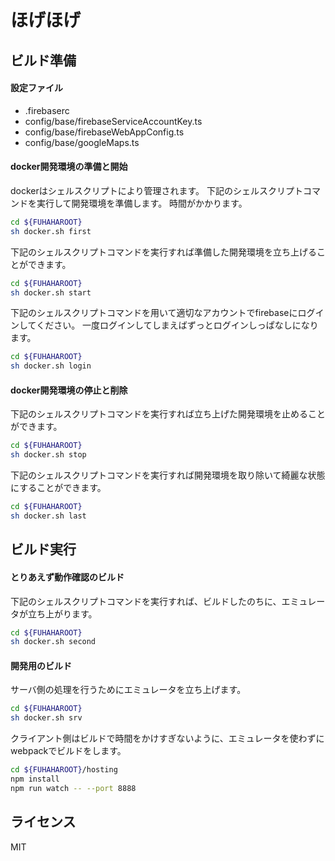 ほげほげ
======================

## ビルド準備

#### 設定ファイル

- .firebaserc 
- config/base/firebaseServiceAccountKey.ts
- config/base/firebaseWebAppConfig.ts
- config/base/googleMaps.ts

#### docker開発環境の準備と開始

dockerはシェルスクリプトにより管理されます。
下記のシェルスクリプトコマンドを実行して開発環境を準備します。
時間がかかります。

```bash
cd ${FUHAHAROOT}
sh docker.sh first
```

下記のシェルスクリプトコマンドを実行すれば準備した開発環境を立ち上げることができます。

```bash
cd ${FUHAHAROOT}
sh docker.sh start
```

下記のシェルスクリプトコマンドを用いて適切なアカウントでfirebaseにログインしてください。
一度ログインしてしまえばずっとログインしっぱなしになります。

```bash
cd ${FUHAHAROOT}
sh docker.sh login
```

#### docker開発環境の停止と削除

下記のシェルスクリプトコマンドを実行すれば立ち上げた開発環境を止めることができます。

```bash
cd ${FUHAHAROOT}
sh docker.sh stop
```

下記のシェルスクリプトコマンドを実行すれば開発環境を取り除いて綺麗な状態にすることができます。

```bash
cd ${FUHAHAROOT}
sh docker.sh last
```

## ビルド実行

#### とりあえず動作確認のビルド

下記のシェルスクリプトコマンドを実行すれば、ビルドしたのちに、エミュレータが立ち上がります。

```bash
cd ${FUHAHAROOT}
sh docker.sh second
```

#### 開発用のビルド

サーバ側の処理を行うためにエミュレータを立ち上げます。

```bash
cd ${FUHAHAROOT}
sh docker.sh srv
```

クライアント側はビルドで時間をかけすぎないように、エミュレータを使わずにwebpackでビルドをします。

```bash
cd ${FUHAHAROOT}/hosting
npm install
npm run watch -- --port 8888
```

## ライセンス

MIT
